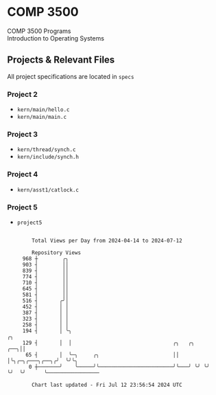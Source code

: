 # COMP 3500
COMP 3500 Programs  
Introduction to Operating Systems  
## Projects & Relevant Files
All project specifications are located in `specs`
### Project 2
- `kern/main/hello.c`
- `kern/main/main.c`
### Project 3
- `kern/thread/synch.c`
- `kern/include/synch.h`
### Project 4
- `kern/asst1/catlock.c`
### Project 5
- `project5`

```

        Total Views per Day from 2024-04-14 to 2024-07-12

        Repository Views
     968 ┼        ╭╮
     903 ┤        ││
     839 ┤        ││
     774 ┤        ││
     710 ┤        ││
     645 ┤        ││
     581 ┤        ││
     516 ┤       ╭╯│
     452 ┤       │ │
     387 ┤       │ │
     323 ┤       │ │
     258 ┤       │ │
     194 ┤       │ ╰╮                                                          ╭╮
     129 ┤       │  │                                 ╭╮   ╭╮              ╭──╮││
      65 ┤       │  ╰─╮     ╭╮                        ││   │╰╮╭─╮╭───╮╭──╮╭╯  ╰╯╰╮
       0 ┼───────╯    ╰─────╯╰────────────────────────╯╰───╯ ╰╯ ╰╯   ╰╯  ╰╯      ╰─────────────────

        Chart last updated - Fri Jul 12 23:56:54 2024 UTC
        
```
